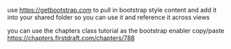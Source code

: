 use https://getbootstrap.com to pull in bootstrap style content and add it into your shared folder so you can use it and reference it across views

you can use the chapters class tutorial as the bootstrap enabler copy/paste https://chapters.firstdraft.com/chapters/788
